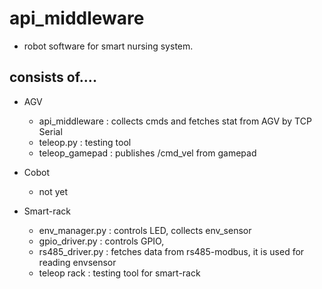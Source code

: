 # api_middleware
- robot software for smart nursing system.

## consists of....
- AGV
    - api_middleware : collects cmds and fetches stat from AGV by TCP Serial
    - teleop.py : testing tool
    - teleop_gamepad : publishes /cmd_vel from gamepad

- Cobot
    - not yet 


- Smart-rack
    - env_manager.py : controls LED, collects env_sensor
    - gpio_driver.py : controls GPIO, 
    - rs485_driver.py : fetches data from rs485-modbus, it is used for reading envsensor
    - teleop rack : testing tool for smart-rack

